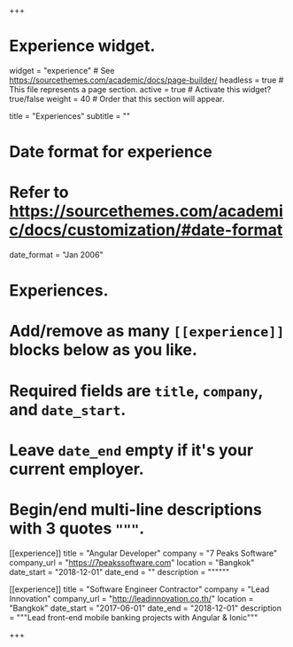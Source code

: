 +++
# Experience widget.
widget = "experience"  # See https://sourcethemes.com/academic/docs/page-builder/
headless = true  # This file represents a page section.
active = true  # Activate this widget? true/false
weight = 40  # Order that this section will appear.

title = "Experiences"
subtitle = ""

# Date format for experience
#   Refer to https://sourcethemes.com/academic/docs/customization/#date-format
date_format = "Jan 2006"

# Experiences.
#   Add/remove as many `[[experience]]` blocks below as you like.
#   Required fields are `title`, `company`, and `date_start`.
#   Leave `date_end` empty if it's your current employer.
#   Begin/end multi-line descriptions with 3 quotes `"""`.
[[experience]]
  title = "Angular Developer"
  company = "7 Peaks Software"
  company_url = "https://7peakssoftware.com"
  location = "Bangkok"
  date_start = "2018-12-01"
  date_end = ""
  description = """"""

[[experience]]
  title = "Software Engineer Contractor"
  company = "Lead Innovation"
  company_url = "http://leadinnovation.co.th/"
  location = "Bangkok"
  date_start = "2017-06-01"
  date_end = "2018-12-01"
  description = """Lead front-end mobile banking projects with Angular & Ionic"""

+++
